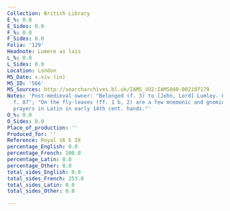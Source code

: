 ```yaml
---
Collection: British Library
E_%: 0.0
E_Sides: 0.0
F_%: 0.0
F_Sides: 0.0
Folia: '129'
Headnote: Lumere as lais
L_%: 0.0
L_Sides: 0.0
Location: London
MS_Date: s.xiv (in)
MS_ID: '566'
MS_Sources: http://searcharchives.bl.uk/IAMS_VU2:IAMS040-002107179
Notes: 'Post-medieval owner: "Belonged (f. 3) to [John, Lord] Lumley. Lumley cat.
  f. 87"; "On the fly-leaves (ff. 1 b, 2) are a few mnemonic and gnomic verses and
  prayers in Latin in early 14th cent. hands."'
O_%: 0.0
O_Sides: 0.0
Place_of_production: ''
Produced_for: ''
Reference: Royal 16 E IX
percentage_English: 0.0
percentage_French: 100.0
percentage_Latin: 0.0
percentage_Other: 0.0
total_sides_English: 0.0
total_sides_French: 253.0
total_sides_Latin: 0.0
total_sides_Other: 0.0

---
```

